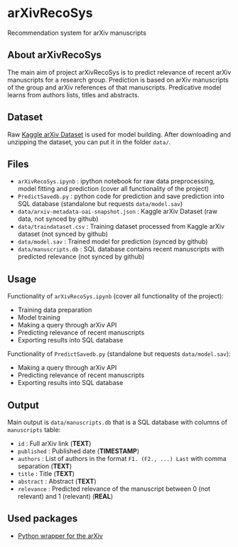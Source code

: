 # arXivRecoSys
Recommendation system for arXiv manuscripts

## About arXivRecoSys
The main aim of project arXivRecoSys is to predict relevance of recent arXiv manuscripts for a research group. Prediction is based on arXiv manuscripts of the group and arXiv references of that manuscripts. Predicative model learns from authors lists, titles and abstracts.

## Dataset
Raw [Kaggle arXiv Dataset](https://www.kaggle.com/Cornell-University/arxiv) is used for model building. After downloading and unzipping the dataset, you can put it in the folder `data/`.

## Files
- `arXivRecoSys.ipynb` : ipython notebook for raw data preprocessing, model fitting and prediction (cover all functionality of the project)
- `PredictSavedb.py` : python code for prediction and save prediction into SQL database (standalone but requests `data/model.sav`)
- `data/arxiv-metadata-oai-snapshot.json` : Kaggle arXiv Dataset (raw data, not synced by github) 
- `data/traindataset.csv` : Training dataset processed from Kaggle arXiv dataset (not synced by github)
- `data/model.sav` : Trained model for prediction (synced by github)
- `data/manuscripts.db` : SQL database contains recent manuscripts with predicted relevance (not synced by github)

## Usage
Functionality of `arXivRecoSys.ipynb` (cover all functionality of the project):
- Training data preparation
- Model training 
- Making a query through arXiv API
- Predicting relevance of recent manuscripts
- Exporting results into SQL database

Functionality of `PredictSavedb.py` (standalone but requests `data/model.sav`):
- Making a query through arXiv API
- Predicting relevance of recent manuscripts
- Exporting results into SQL database

## Output
Main output is `data/manuscripts.db` that is a SQL database with columns of `manuscripts` table:
- `id` : Full arXiv link (**TEXT**)
- `published` : Published date (**TIMESTAMP**)
- `authors` : List of authors in the format `F1. (F2., ...) Last` with comma separation (**TEXT**)
- `title` : Title (**TEXT**)
- `abstract` : Abstract (**TEXT**)
- `relevance` : Predicted relevance of the manuscript between 0 (not relevant) and 1 (relevant) (**REAL**) 

## Used packages
- [Python wrapper for the arXiv](https://pypi.org/project/arxiv/)
